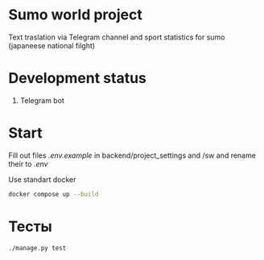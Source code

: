# Sumo world project

Text traslation via Telegram channel and sport statistics for sumo (japaneese national filght)


# Development status

1. Telegram bot


# Start

Fill out files *.env.example* in backend/project_settings and /sw and rename their to *.env*

Use standart docker
```sh
docker compose up --build
```

# Тесты

```sh
./manage.py test
```
